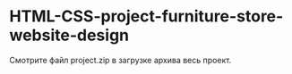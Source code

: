 # HTML-CSS-project-furniture-store-website-design

Смотрите файл project.zip
в загрузке архива весь проект.
